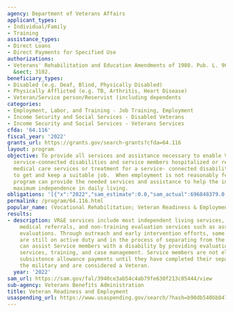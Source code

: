 ```yaml
---
agency: Department of Veterans Affairs
applicant_types:
- Individual/Family
- Training
assistance_types:
- Direct Loans
- Direct Payments for Specified Use
authorizations:
- Veterans' Rehabilitation and Education Amendments of 1980. Pub. L. 96, 466. 38 U.S.C.
  &sect; 3102.
beneficiary_types:
- Disabled (e.g. Deaf, Blind, Physically Disabled)
- Physically Afflicted (e.g. TB, Arthritis, Heart Disease)
- Veteran/Service person/Reservist (including dependents
categories:
- Employment, Labor, and Training - Job Training, Employment
- Income Security and Social Services - Disabled Veterans
- Income Security and Social Services - Veterans Services
cfda: '64.116'
fiscal_year: '2022'
grants_url: https://grants.gov/search-grants?cfda=64.116
layout: program
objective: To provide all services and assistance necessary to enable Veterans with
  service-connected disabilities and service members hospitalized or receiving outpatient
  medical care services or treatment for a service- connected disability pending discharge
  to get and keep a suitable job.  When employment is not reasonably feasible, the
  program can provide the needed services and assistance to help the individual achieve
  maximum independence in daily living.
obligations: '[{"x":"2022","sam_estimate":0.0,"sam_actual":696848379.0,"usa_spending_actual":717134988.0},{"x":"2023","sam_estimate":709729528.0,"sam_actual":0.0,"usa_spending_actual":821576201.0},{"x":"2024","sam_estimate":650922972.0,"sam_actual":0.0,"usa_spending_actual":934440658.0}]'
permalink: /program/64.116.html
popular_name: (Vocational Rehabilitation; Veteran Readiness & Employment; VR&E)
results:
- description: VR&E services include most independent living services, career counseling,
    medical referrals, and non-training evaluation services such as assistive technology
    evaluations. Through outreach and early intervention efforts, some VR&E participants
    are still on active duty and in the process of separating from the military. VR&E
    can assist Service members with a disability by providing evaluation, rehabilitation
    services, training, and case management. Service members are not eligible for
    subsistence allowance payments until they have completed their separation from
    the military and are considered a Veteran.
  year: '2022'
sam_url: https://sam.gov/fal/3940ce3ab54c4ab79fe630f213c05444/view
sub-agency: Veterans Benefits Administration
title: Veteran Readiness and Employment
usaspending_url: https://www.usaspending.gov/search/?hash=b90db540bb847aa1bce57f6b069835eb
---
```

